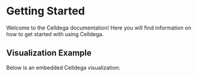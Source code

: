 # Getting Started

Welcome to the Celldega documentation! Here you will find information on how to get started with using Celldega.

## Visualization Example

Below is an embedded Celldega visualization:

